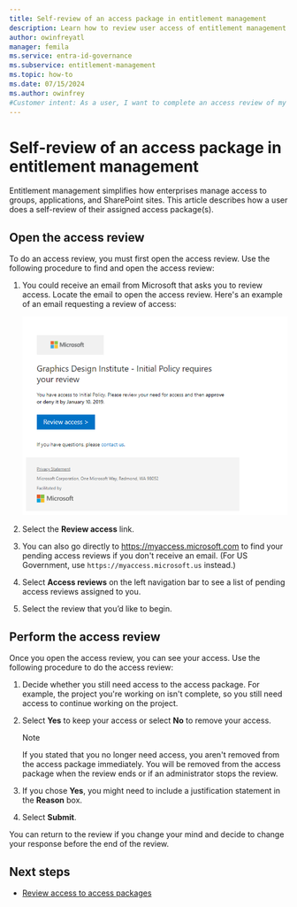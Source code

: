 ```yaml
---
title: Self-review of an access package in entitlement management
description: Learn how to review user access of entitlement management access packages in access reviews.
author: owinfreyatl
manager: femila
ms.service: entra-id-governance
ms.subservice: entitlement-management
ms.topic: how-to
ms.date: 07/15/2024
ms.author: owinfrey
#Customer intent: As a user, I want to complete an access review of my active assignments myself.
---
```

# Self-review of an access package in entitlement management

Entitlement management simplifies how enterprises manage access to groups, applications, and SharePoint sites. This article describes how a user does a self-review of their assigned access package(s).

## Open the access review

To do an access review, you must first open the access review. Use the following procedure to find and open the access review:

1. You could receive an email from Microsoft that asks you to review access. Locate the email to open the access review. Here's an example of an email requesting a review of access: 
    
    ![Access review self-reviewer email](./media/entitlement-management-access-reviews-review-access/self-review-reviewer-email.png)

1. Select the **Review access** link.

1. You can also go directly to https://myaccess.microsoft.com to find your pending access reviews if you don't receive an email.  (For US Government, use `https://myaccess.microsoft.us` instead.)

1. Select **Access reviews** on the left navigation bar to see a list of pending access reviews assigned to you.


1. Select the review that you’d like to begin.

## Perform the access review

Once you open the access review, you can see your access. Use the following procedure to do the access review:

1. Decide whether you still need access to the access package. For example, the project you're working on isn't complete, so you still need access to continue working on the project.

1. Select **Yes** to keep your access or select **No** to remove your access.
    >[!NOTE]
    >If you stated that you no longer need access, you aren't removed from the access package immediately. You will be removed from the access package when the review ends or if an administrator stops the review.

1. If you chose **Yes**, you might need to include a justification statement in the **Reason** box.

1. Select **Submit**.

You can return to the review if you change your mind and decide to change your response before the end of the review.

## Next steps

- [Review access to access packages](entitlement-management-access-reviews-review-access.md) 
